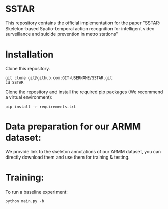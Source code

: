 # SSTAR

This repository contains the official implementation for the paper "SSTAR: Skeleton-based Spatio-temporal action recognition for intelligent video surveillance and suicide prevention in metro stations"

# Installation

Clone this repository.

    git clone git@github.com:GIT-USERNAME/SSTAR.git
    cd SSTAR

Clone the repository and install the required pip packages (We recommend a virtual environment):

    pip install -r requirements.txt

# Data preparation for our ARMM dataset:

We provide link to the skeleton annotations of our ARMM dataset, you can directly download them and use them for training & testing.

# Training:
To run a baseline experiment:

    python main.py -b 
